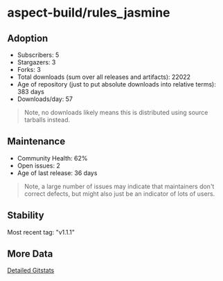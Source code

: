 # aspect-build/rules_jasmine

## Adoption

- Subscribers: 5
- Stargazers: 3
- Forks: 3
- Total downloads (sum over all releases and artifacts): 22022
- Age of repository (just to put absolute downloads into relative terms): 383 days
- Downloads/day: 57

> Note, no downloads likely means this is distributed using source tarballs instead.

## Maintenance

- Community Health: 62%
- Open issues: 2
- Age of last release: 36 days

> Note, a large number of issues may indicate that maintainers don't correct defects, but might also
> just be an indicator of lots of users.

## Stability

Most recent tag: "v1.1.1"

## More Data

[Detailed Gitstats](/bazel-catalog/gitstats/aspect-build/rules_jasmine)

